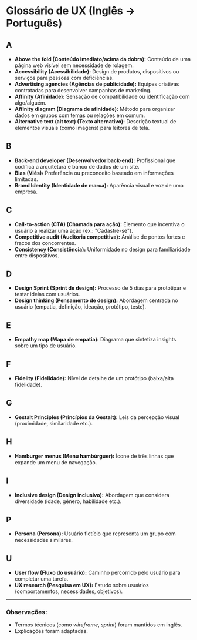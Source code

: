 # Glossário de UX (Inglês → Português)

## A
- **Above the fold (Conteúdo imediato/acima da dobra):** Conteúdo de uma página web visível sem necessidade de rolagem.
- **Accessibility (Acessibilidade):** Design de produtos, dispositivos ou serviços para pessoas com deficiências.
- **Advertising agencies (Agências de publicidade):** Equipes criativas contratadas para desenvolver campanhas de marketing.
- **Affinity (Afinidade):** Sensação de compatibilidade ou identificação com algo/alguém.
- **Affinity diagram (Diagrama de afinidade):** Método para organizar dados em grupos com temas ou relações em comum.
- **Alternative text (alt text) (Texto alternativo):** Descrição textual de elementos visuais (como imagens) para leitores de tela.

## B
- **Back-end developer (Desenvolvedor back-end):** Profissional que codifica a arquitetura e banco de dados de um site.
- **Bias (Viés):** Preferência ou preconceito baseado em informações limitadas.
- **Brand Identity (Identidade de marca):** Aparência visual e voz de uma empresa.

## C
- **Call-to-action (CTA) (Chamada para ação):** Elemento que incentiva o usuário a realizar uma ação (ex.: "Cadastre-se").
- **Competitive audit (Auditoria competitiva):** Análise de pontos fortes e fracos dos concorrentes.
- **Consistency (Consistência):** Uniformidade no design para familiaridade entre dispositivos.

## D
- **Design Sprint (Sprint de design):** Processo de 5 dias para prototipar e testar ideias com usuários.
- **Design thinking (Pensamento de design):** Abordagem centrada no usuário (empatia, definição, ideação, protótipo, teste).

## E
- **Empathy map (Mapa de empatia):** Diagrama que sintetiza insights sobre um tipo de usuário.

## F
- **Fidelity (Fidelidade):** Nível de detalhe de um protótipo (baixa/alta fidelidade).

## G
- **Gestalt Principles (Princípios da Gestalt):** Leis da percepção visual (proximidade, similaridade etc.).

## H
- **Hamburger menus (Menu hambúrguer):** Ícone de três linhas que expande um menu de navegação.

## I
- **Inclusive design (Design inclusivo):** Abordagem que considera diversidade (idade, gênero, habilidade etc.).

## P
- **Persona (Persona):** Usuário fictício que representa um grupo com necessidades similares.

## U
- **User flow (Fluxo do usuário):** Caminho percorrido pelo usuário para completar uma tarefa.
- **UX research (Pesquisa em UX):** Estudo sobre usuários (comportamentos, necessidades, objetivos).

---

### Observações:
- Termos técnicos (como *wireframe*, *sprint*) foram mantidos em inglês.
- Explicações foram adaptadas.
